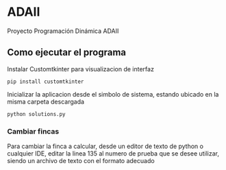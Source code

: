 # ADAII
Proyecto Programación Dinámica ADAII

## Como ejecutar el programa
Instalar Customtkinter para visualizacion de interfaz
```
pip install customtkinter
```

Inicializar la aplicacion desde el simbolo de sistema, estando ubicado en la misma carpeta descargada
```
python solutions.py
```

### Cambiar fincas
Para cambiar la finca a calcular, desde un editor de texto de python o cualquier IDE, editar la linea 135 al numero de prueba que se desee utilizar, siendo un archivo de texto con el formato adecuado
